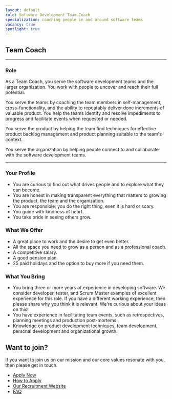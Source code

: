 ```yaml
---
layout: default
role: Software Development Team Coach
specialization: coaching people in and around software teams
vacancy: true
spotlight: true
---
```


## Team Coach

---
<!-- Add Logiqs introduction -->

### Role

As a Team Coach, you serve the software development teams and the larger organization. 
You work with people to uncover and reach their full potential.

You serve the teams by coaching the team members 
in self-management, cross-functionality,
and the ability to repeatably deliver done increments of valuable product.
You help the teams identify and resolve impediments to progress 
and facilitate events when requested or needed.

You serve the product by helping the team find techniques for 
effective product backlog management
and product planning suitable to the team's context.

You serve the organization by helping people
connect to and collaborate with the software development teams.

---

### Your Profile

 * You are curious to find out what drives people and to explore what they can become.
 * You are honest in making transparent everything that matters 
   to growing the product, the team and the organization.
 * You are responsible; you do the right thing, even it is hard or scary.
 * You guide with kindness of heart.
 * You take pride in seeing others grow.

### What We Offer

 * A great place to work and the desire to get even better.
 * All the space you need to grow as a person and as a professional coach.
 * A competitive salary.
 * A good pension plan.
 * 25 paid holidays and the option to buy more if you need them.

### What You Bring

 * You bring three or more years of experience in developing software.
   We consider developer, tester, and Scrum Master examples of excellent experience for this role.
   If you have a different working experience, then please share why you think it is relevant.
   We're curious about your ideas on this!
 * You have experience in facilitating team events,
   such as retrospectives, planning meetings and production post-mortems.
 * Knowledge on product development techniques, team development, 
   personal development and organizational growth.

## Want to join?

If you want to join us on our mission and our core values resonate with you, then please get in touch. 

 * [Apply Now](https://recruitment.logiqs.nl/open-application/)
 * [How to Apply](../apply.md)
 * [Our Recruitment Website](https://recruitment.logiqs.nl/)
 * [FAQ](../faq.md)

